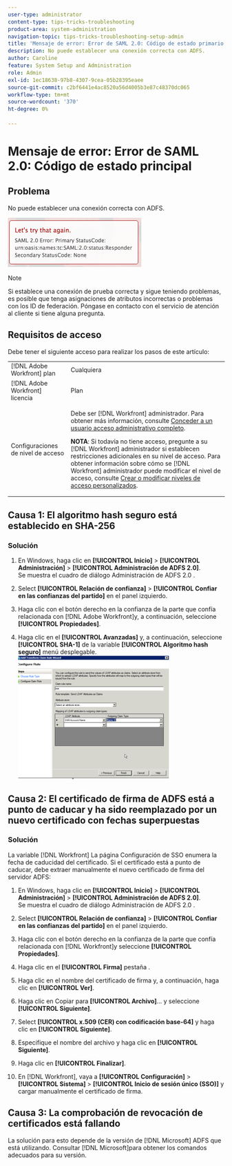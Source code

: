 ```yaml
---
user-type: administrator
content-type: tips-tricks-troubleshooting
product-area: system-administration
navigation-topic: tips-tricks-troubleshooting-setup-admin
title: 'Mensaje de error: Error de SAML 2.0: Código de estado primario'
description: No puede establecer una conexión correcta con ADFS.
author: Caroline
feature: System Setup and Administration
role: Admin
exl-id: 1ec18638-97b8-4307-9cea-05b28395eaee
source-git-commit: c2bf6441e4ac8520a56d4005b3e87c48370dc065
workflow-type: tm+mt
source-wordcount: '370'
ht-degree: 0%

---
```


# Mensaje de error: Error de SAML 2.0: Código de estado principal

## Problema

No puede establecer una conexión correcta con ADFS.

![SAML_2.0_Error_Primary_Status_Code.png](assets/saml-2.0-error-primary-status-code.png)

>[!NOTE]
>
>Si establece una conexión de prueba correcta y sigue teniendo problemas, es posible que tenga asignaciones de atributos incorrectas o problemas con los ID de federación. Póngase en contacto con el servicio de atención al cliente si tiene alguna pregunta.

## Requisitos de acceso

Debe tener el siguiente acceso para realizar los pasos de este artículo:

<table style="table-layout:auto"> 
 <col> 
 <col> 
 <tbody> 
  <tr> 
   <td role="rowheader">[!DNL Adobe Workfront] plan</td> 
   <td>Cualquiera</td> 
  </tr> 
  <tr> 
   <td role="rowheader">[!DNL Adobe Workfront] licencia</td> 
   <td>Plan</td> 
  </tr> 
  <tr> 
   <td role="rowheader">Configuraciones de nivel de acceso</td> 
   <td> <p>Debe ser [!DNL Workfront] administrador. Para obtener más información, consulte <a href="../../administration-and-setup/add-users/configure-and-grant-access/grant-a-user-full-administrative-access.md" class="MCXref xref">Conceder a un usuario acceso administrativo completo</a>.</p> <p><b>NOTA</b>: Si todavía no tiene acceso, pregunte a su [!DNL Workfront] administrador si establecen restricciones adicionales en su nivel de acceso. Para obtener información sobre cómo se [!DNL Workfront] administrador puede modificar el nivel de acceso, consulte <a href="../../administration-and-setup/add-users/configure-and-grant-access/create-modify-access-levels.md" class="MCXref xref">Crear o modificar niveles de acceso personalizados</a>.</p> </td> 
  </tr> 
 </tbody> 
</table>

## Causa 1: El algoritmo hash seguro está establecido en SHA-256

### Solución

1. En Windows, haga clic en **[!UICONTROL Inicio]** > **[!UICONTROL Administración]** > **[!UICONTROL Administración de ADFS 2.0]**.\
   Se muestra el cuadro de diálogo Administración de ADFS 2.0 .

1. Select **[!UICONTROL Relación de confianza]** > **[!UICONTROL Confiar en las confianzas del partido]** en el panel izquierdo.

1. Haga clic con el botón derecho en la confianza de la parte que confía relacionada con [!DNL Adobe Workfront]y, a continuación, seleccione **[!UICONTROL Propiedades]**.
1. Haga clic en el **[!UICONTROL Avanzadas]** y, a continuación, seleccione **[!UICONTROL SHA-1]** de la variable **[!UICONTROL Algoritmo hash seguro]** menú desplegable.\
   ![](assets/1-350x287.png)

## Causa 2: El certificado de firma de ADFS está a punto de caducar y ha sido reemplazado por un nuevo certificado con fechas superpuestas

### Solución

La variable [!DNL Workfront] La página Configuración de SSO enumera la fecha de caducidad del certificado. Si el certificado está a punto de caducar, debe extraer manualmente el nuevo certificado de firma del servidor ADFS:

1. En Windows, haga clic en **[!UICONTROL Inicio]** > **[!UICONTROL Administración]** > **[!UICONTROL Administración de ADFS 2.0]**.\
   Se muestra el cuadro de diálogo Administración de ADFS 2.0 .

1. Select **[!UICONTROL Relación de confianza]** > **[!UICONTROL Confiar en las confianzas del partido]** en el panel izquierdo.

1. Haga clic con el botón derecho en la confianza de la parte que confía relacionada con [!DNL Workfront]y seleccione **[!UICONTROL Propiedades]**.
1. Haga clic en el **[!UICONTROL Firma]** pestaña .
1. Haga clic en el nombre del certificado de firma y, a continuación, haga clic en **[!UICONTROL Ver]**.
1. Haga clic en Copiar para **[!UICONTROL Archivo]**... y seleccione **[!UICONTROL Siguiente]**.

1. Select **[!UICONTROL x.509 (CER) con codificación base-64]** y haga clic en **[!UICONTROL Siguiente]**.

1. Especifique el nombre del archivo y haga clic en **[!UICONTROL Siguiente]**.
1. Haga clic en **[!UICONTROL Finalizar]**.
1. En [!DNL Workfront], vaya a **[!UICONTROL Configuración]** > **[!UICONTROL Sistema]** > **[!UICONTROL Inicio de sesión único (SSO)]** y cargar manualmente el certificado de firma.

## Causa 3: La comprobación de revocación de certificados está fallando

La solución para esto depende de la versión de [!DNL Microsoft] ADFS que está utilizando. Consultar [!DNL Microsoft]para obtener los comandos adecuados para su versión.
